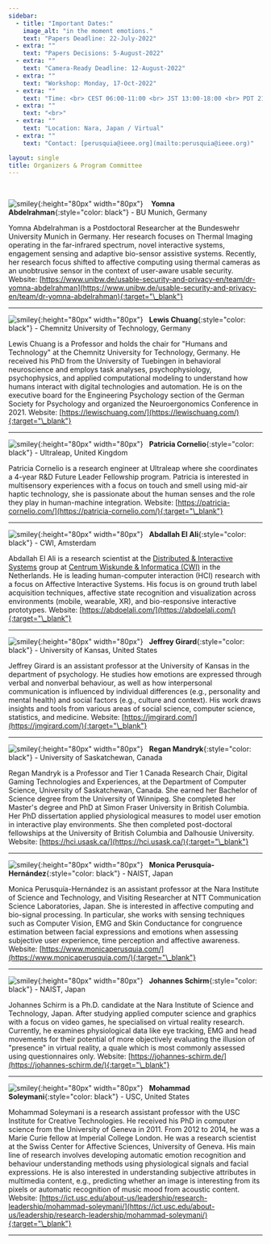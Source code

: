 ```yaml
---
sidebar:
  - title: "Important Dates:"
    image_alt: "in the moment emotions."
    text: "Papers Deadline: 22-July-2022"
  - extra: ""
    text: "Papers Decisions: 5-August-2022"
  - extra: ""
    text: "Camera-Ready Deadline: 12-August-2022"
  - extra: ""
    text: "Workshop: Monday, 17-Oct-2022"
  - extra: ""
    text: "Time: <br> CEST 06:00-11:00 <br> JST 13:00-18:00 <br> PDT 21:00-02:00"
  - extra: ""
    text: "<br>"
  - extra: ""
    text: "Location: Nara, Japan / Virtual"
  - extra: ""
    text: "Contact: [perusquia@ieee.org](mailto:perusquia@ieee.org)"

layout: single
title: Organizers & Program Committee
---
```


<br>

![smiley](./assets/imgs/yomna.jpeg){:height="80px" width="80px"} &nbsp;&nbsp; **Yomna Abdelrahman**{:style="color: black"} - BU Munich, Germany

Yomna Abdelrahman is a Postdoctoral Researcher at the Bundeswehr University Munich in Germany. Her research focuses on Thermal Imaging operating in the far-infrared spectrum, novel interactive systems, engagement sensing and adaptive bio-sensor assistive systems. Recently, her research focus shifted to affective computing using thermal cameras as an unobtrusive sensor in the context of user-aware usable security. Website: [https://www.unibw.de/usable-security-and-privacy-en/team/dr-yomna-abdelrahman](https://www.unibw.de/usable-security-and-privacy-en/team/dr-yomna-abdelrahman){:target="\_blank"}

---

![smiley](./assets/imgs/Lewis.jpeg){:height="80px" width="80px"} &nbsp; **Lewis Chuang**{:style="color: black"} - Chemnitz University of Technology, Germany

Lewis Chuang is a Professor and holds the chair for "Humans and Technology" at the Chemnitz University for Technology, Germany. He received his PhD from the University of Tuebingen in behavioral neuroscience and employs task analyses, psychophysiology, psychophysics, and applied computational modeling to understand how humans interact with digital technologies and automation. He is on the executive board for the Engineering Psychology section of the German Society for Psychology and organized the Neuroergonomics Conference in 2021. Website: [https://lewischuang.com/](https://lewischuang.com/){:target="\_blank"}

---

![smiley](./assets/imgs/Patricia.jpeg){:height="80px" width="80px"} &nbsp; **Patricia Cornelio**{:style="color: black"} - Ultraleap, United Kingdom

Patricia Cornelio is a research engineer at Ultraleap where she coordinates a 4-year R&D Future Leader Fellowship program. Patricia is interested in multisensory experiences with a focus on touch and smell using mid-air haptic technology, she is passionate about the human senses and the role they play in human-machine integration. Website: [https://patricia-cornelio.com/](https://patricia-cornelio.com/){:target="\_blank"}

---

![smiley](./assets/imgs/abdallah.jpg){:height="80px" width="80px"} &nbsp; **Abdallah El Ali**{:style="color: black"} - CWI, Amsterdam

Abdallah El Ali is a research scientist at the [Distributed & Interactive Systems](https://www.dis.cwi.nl/) group at [Centrum Wiskunde & Informatica (CWI)](https://www.cwi.nl/) in the Netherlands. He is leading human-computer interaction (HCI) research with a focus on Affective Interactive Systems. His focus is on ground truth label acquisition techniques, affective state recognition and visualization across environments (mobile, wearable, XR), and bio-responsive interactive prototypes. Website: [https://abdoelali.com/](https://abdoelali.com/){:target="\_blank"}

---

![smiley](./assets/imgs/Girard.jpeg){:height="80px" width="80px"} &nbsp; **Jeffrey Girard**{:style="color: black"} - University of Kansas, United States

Jeffrey Girard is an assistant professor at the University of Kansas in the department of psychology. He studies how emotions are expressed through verbal and nonverbal behaviour, as well as how interpersonal communication is influenced by individual differences (e.g., personality and mental health) and social factors (e.g., culture and context). His work draws insights and tools from various areas of social science, computer science, statistics, and medicine. Website: [https://jmgirard.com/](https://jmgirard.com/){:target="\_blank"}

---

![smiley](./assets/imgs/Regan.png){:height="80px" width="80px"} &nbsp; **Regan Mandryk**{:style="color: black"} - University of Saskatchewan, Canada

Regan Mandryk is a  Professor and Tier 1 Canada Research Chair,
Digital Gaming Technologies and Experiences, at the Department of Computer Science, University of Saskatchewan, Canada. She earned her Bachelor of Science degree from the University of Winnipeg. She completed her Master's degree and PhD at Simon Fraser University in British Columbia. Her PhD dissertation applied physiological measures to model user emotion in interactive play environments. She then completed post-doctoral fellowships at the University of British Columbia and Dalhousie University. Website: [https://hci.usask.ca/](https://hci.usask.ca/){:target="\_blank"}

---

![smiley](./assets/imgs/mon.jpg){:height="80px" width="80px"} &nbsp; **Monica Perusquía-Hernández**{:style="color: black"} - NAIST, Japan

Monica Perusquía-Hernández is an assistant professor at the Nara Institute of Science and Technology, and Visiting Researcher at NTT Communication Science Laboratories, Japan. She is interested in affective computing and bio-signal processing. In particular, she works with sensing techniques such as Computer Vision, EMG and Skin Conductance for congruence estimation between facial expressions and emotions when assessing subjective user experience, time perception and affective awareness. Website: [https://www.monicaperusquia.com/](https://www.monicaperusquia.com/){:target="\_blank"}

---

![smiley](./assets/imgs/Johannes.jpeg){:height="80px" width="80px"} &nbsp; **Johannes Schirm**{:style="color: black"} - NAIST, Japan

Johannes Schirm is a Ph.D. candidate at the Nara Institute of Science and Technology, Japan. After studying applied computer science and graphics with a focus on video games, he specialised on virtual reality research. Currently, he examines physiological data like eye tracking, EMG and head movements for their potential of more objectively evaluating the illusion of "presence" in virtual reality, a quale which is most commonly assessed using questionnaires only. Website: [https://johannes-schirm.de/](https://johannes-schirm.de/){:target="\_blank"}

---

![smiley](./assets/imgs/Mohammad.jpeg){:height="80px" width="80px"} &nbsp; **Mohammad Soleymani**{:style="color: black"} - USC, United States

Mohammad Soleymani is a research assistant professor with the USC Institute for Creative Technologies. He received his PhD in computer science from the University of Geneva in 2011. From 2012 to 2014, he was a Marie Curie fellow at Imperial College London. He was a research scientist at the Swiss Center for Affective Sciences, University of Geneva. His main line of research involves developing automatic emotion recognition and behaviour understanding methods using physiological signals and facial expressions. He is also interested in understanding subjective attributes in multimedia content, e.g., predicting whether an image is interesting from its pixels or automatic recognition of music mood from acoustic content. Website: [https://ict.usc.edu/about-us/leadership/research-leadership/mohammad-soleymani/](https://ict.usc.edu/about-us/leadership/research-leadership/mohammad-soleymani/){:target="\_blank"}

---
